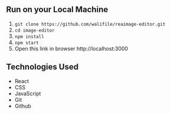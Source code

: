 ## Run on your Local Machine

1. `git clone https://github.com/walifile/reaimage-editor.git`
2. `cd image-editor`
3. `npm install`
4. `npm start`
5. Open this link in browser http://localhost:3000 

## Technologies Used

- React
- CSS
- JavaScript
- Git
- Github


